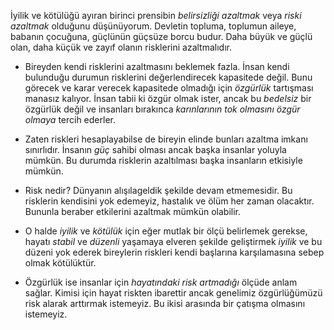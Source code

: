 
İyilik ve kötülüğü ayıran birinci prensibin *belirsizliği azaltmak* veya *riski azaltmak* olduğunu düşünüyorum. Devletin topluma, toplumun aileye, babanın çocuğuna, güçlünün güçsüze borcu budur. Daha büyük ve güçlü olan, daha küçük ve zayıf olanın risklerini azaltmalıdır.

- Bireyden kendi risklerini azaltmasını beklemek fazla. İnsan kendi bulunduğu durumun risklerini
    değerlendirecek kapasitede değil. Bunu görecek ve karar verecek kapasitede olmadığı için
    *özgürlük* tartışması manasız kalıyor. İnsan tabii ki özgür olmak ister, ancak bu *bedelsiz* bir
    özgürlük değil ve insanları bırakınca *karınlarının tok olmasını* *özgür olmaya* tercih ederler. 

- Zaten riskleri hesaplayabilse de bireyin elinde bunları azaltma imkanı sınırlıdır. İnsanın *güç*
    sahibi olması ancak başka insanlar yoluyla mümkün. Bu durumda risklerin azaltılması başka
    insanların etkisiyle mümkün. 

- Risk nedir? Dünyanın alışılageldik şekilde devam etmemesidir. Bu risklerin kendisini yok edemeyiz,
    hastalık ve ölüm her zaman olacaktır. Bununla beraber etkilerini azaltmak mümkün olabilir. 

- O halde *iyilik* ve *kötülük* için eğer mutlak bir ölçü belirlemek gerekse, hayatı *stabil* ve
    *düzenli* yaşamaya elveren şekilde geliştirmek *iyilik* ve bu düzeni yok ederek bireylerin
    riskleri kendi başlarına karşılamasına sebep olmak kötülüktür. 

- Özgürlük ise insanlar için *hayatındaki risk artmadığı* ölçüde anlam sağlar. Kimisi için hayat
    riskten ibarettir ancak genelimiz özgürlüğümüzü risk alarak arttırmak istemeyiz. Bu ikisi
    arasında bir çatışma olmasını istemeyiz. 

